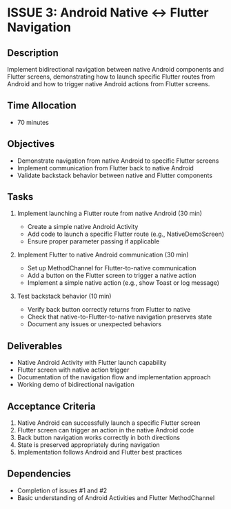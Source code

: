 # ISSUE 3: Android Native <-> Flutter Navigation

## Description

Implement bidirectional navigation between native Android components and Flutter screens,
demonstrating how to launch specific Flutter routes from Android and how to trigger native Android
actions from Flutter screens.

## Time Allocation

- 70 minutes

## Objectives

- Demonstrate navigation from native Android to specific Flutter screens
- Implement communication from Flutter back to native Android
- Validate backstack behavior between native and Flutter components

## Tasks

1. Implement launching a Flutter route from native Android (30 min)
    - Create a simple native Android Activity
    - Add code to launch a specific Flutter route (e.g., NativeDemoScreen)
    - Ensure proper parameter passing if applicable

2. Implement Flutter to native Android communication (30 min)
    - Set up MethodChannel for Flutter-to-native communication
    - Add a button on the Flutter screen to trigger a native action
    - Implement a simple native action (e.g., show Toast or log message)

3. Test backstack behavior (10 min)
    - Verify back button correctly returns from Flutter to native
    - Check that native-to-Flutter-to-native navigation preserves state
    - Document any issues or unexpected behaviors

## Deliverables

- Native Android Activity with Flutter launch capability
- Flutter screen with native action trigger
- Documentation of the navigation flow and implementation approach
- Working demo of bidirectional navigation

## Acceptance Criteria

1. Native Android can successfully launch a specific Flutter screen
2. Flutter screen can trigger an action in the native Android code
3. Back button navigation works correctly in both directions
4. State is preserved appropriately during navigation
5. Implementation follows Android and Flutter best practices

## Dependencies

- Completion of issues #1 and #2
- Basic understanding of Android Activities and Flutter MethodChannel